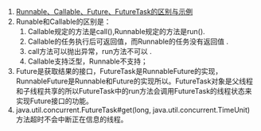 1. [Runnable、Callable、Future、FutureTask的区别与示例](https://blog.csdn.net/bboyfeiyu/article/details/24851847)     
1. Runable和Callable的区别是：     
      1. Callable规定的方法是call(),Runnable规定的方法是run().     
      2. Callable的任务执行后可返回值，而Runnable的任务没有返回值 .    
      3. call方法可以抛出异常，run方法不可以 .     
      4. Callable支持泛型，Runnable不支持；     
1. Future是获取结果的接口，FutureTask是RunnableFuture的实现，RunnableFuture是Runnable和Future的实现所以。FutureTask对象是父线程和子线程共享的所以FutureTask中的run方法会调用FutureTask的线程状态来实现Future接口的功能。
1. java.util.concurrent.FutureTask#get(long, java.util.concurrent.TimeUnit)方法超时不会中断正在信息的线程。      
